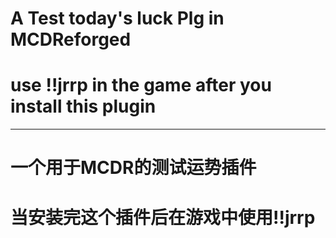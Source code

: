 # A Test today's luck Plg in MCDReforged
# use !!jrrp in the game after you install this plugin  
----------------------------------------------------
# 一个用于MCDR的测试运势插件
# 当安装完这个插件后在游戏中使用!!jrrp
